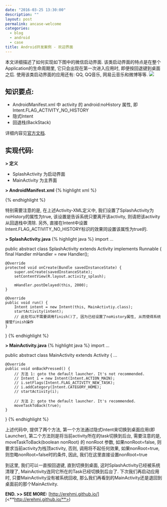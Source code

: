 ```yaml
---
date: "2016-03-25 13:30:00"
description: ""
layout: post
permalink: ancase-welcome
categories:
  - blog
  - android
  - case
title: Android开发案例 - 欢迎界面
---
```


本文详细描述了如何实现如下图中的微信启动界面.
该类启动界面的特点是在整个Application的生命周期里, 它只会出现在第一次进入应用时,
即便按回退键到桌面之后. 使用该类启动界面的应用还有: QQ, QQ音乐,
网易云音乐和微博等等.
![](<http://erehmi.github.io/assets/image/wechat-welcome.png>)

知识要点:
---------
-   AndroidManifest.xml 中 activity 的 android:noHistory 属性, 即
    Intent.FLAG\_ACTIVITY\_NO\_HISTORY
-   隐式Intent
-   回退栈(BackStack)

详细内容见[官方文档](<http://developer.android.com/develop/index.html>). 

实现代码:
---------
**\> 定义**
-   SplashActivity 为启动界面
-   MainActivity 为主界面 

**\> AndroidManifest.xml**
{% highlight xml %}
<!-- 该文件为AndroidManifest.xml, 以下代码为application下的activity声明 -->

<!-- 启动界面 -->
<activity android:name=".SplashActivity"
          android:label="@string/app_name"
          android:noHistory="true">
    <intent-filter>
        <action android:name="android.intent.action.MAIN"/>
        <category android:name="android.intent.category.LAUNCHER"/>
    </intent-filter>
</activity>

<!-- 主界面 -->
<activity android:name=".MainActivity" android:label="@string/app_name">
</activity>
{% endhighlight %} 

特别需要注意的是, 在上述Activity-XML定义中,
我们设置了SplashActivity为noHistory的属性为true,
该设置是告诉系统只要离开该activity, 则请把该activity从回退栈中清除. 另外,
直接在Intent中设置Intent.FLAG\_ACTIVITY\_NO\_HISTORY标识的效果同设置该属性为true的.

**\> SplashActivity.java**
{% highlight java %}
import ...

public abstract class SplashActivity extends Activity implements Runnable {
    final Handler mHandler = new Handler();

    @Override
    protected void onCreate(Bundle savedInstanceState) {
        super.onCreate(savedInstanceState);
        setContentView(R.layout.activity_splash);

        mHandler.postDelayed(this, 2000);
    }

    @Override
    public void run() {
        Intent intent = new Intent(this, MainActivtiy.class);
        startActivity(intent);
        // 此处可以不需要调用finish()了, 因为已经设置了noHistory属性, 从而使得系统接管finish操作
    }
}
{% endhighlight %} 

**\> MainActivity.java**
{% highlight java %}
import ...

public abstract class MainActivity extends Activity {
    ...

    @Override
    public void onBackPressed() {
        // 方法 1: goto the default launcher. It's not recommended.
        // Intent i = new Intent(Intent.ACTION_MAIN);
        // i.setFlags(Intent.FLAG_ACTIVITY_NEW_TASK);
        // i.addCategory(Intent.CATEGORY_HOME);
        // startActivity(i);

        // 方法 2: goto the default launcher. It's recommended.
        moveTaskToBack(true);
    }
}
{% endhighlight %} 

上述代码中, 提供了两个方法,
第一个方法通过隐式Intent来切换到桌面应用(即Launcher),
第二个方法则是将当前activity所在的task切换到后台, 需要注意的是,
moveTaskToBack(boolean nonRoot) 的 nonRoot 参数, 如果nonRoot=false,
则要求当前activity为栈顶activity, 否则, 调用将不起任何效果, 如果nonRoot=true,
则忽略nonRoot=false时的条件, 因此, 我们在这里直接设置nonRoot=true 

到这里, 我们可以一直按回退键, 直到切换到桌面,
这时SplashActivity已经被系统清理了,
MainActivity连同它所在的Task已经切换到后台了. 下次我们再启动应用时,
只要MainActivity没有被系统回收,
那么我们再看到的MainActivity还是退回到桌面前的那个MainActivity.


**END. \>\> SEE MORE:**
[http://erehmi.github.io/](<**http://erehmi.github.io/**>)
